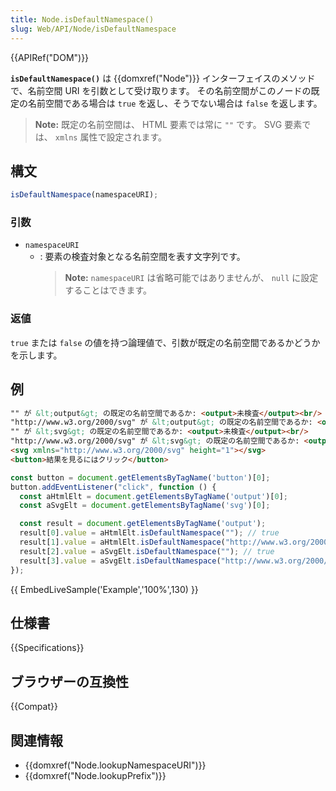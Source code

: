 ```yaml
---
title: Node.isDefaultNamespace()
slug: Web/API/Node/isDefaultNamespace
---
```

{{APIRef("DOM")}}

**`isDefaultNamespace()`** は {{domxref("Node")}} インターフェイスのメソッドで、名前空間 URI を引数として受け取ります。
その名前空間がこのノードの既定の名前空間である場合は `true` を返し、そうでない場合は `false` を返します。

> **Note:** 既定の名前空間は、 HTML 要素では常に `""` です。 SVG 要素では、 `xmlns` 属性で設定されます。

## 構文

```js
isDefaultNamespace(namespaceURI);
```

### 引数

- `namespaceURI`
  - : 要素の検査対象となる名前空間を表す文字列です。
    > **Note:** `namespaceURI` は省略可能ではありませんが、 `null` に設定することはできます。

### 返値

`true` または `false` の値を持つ論理値で、引数が既定の名前空間であるかどうかを示します。

## 例

```html
"" が &lt;output&gt; の既定の名前空間であるか: <output>未検査</output><br/>
"http://www.w3.org/2000/svg" が &lt;output&gt; の既定の名前空間であるか: <output>未検査</output><br/>
"" が &lt;svg&gt; の既定の名前空間であるか: <output>未検査</output><br/>
"http://www.w3.org/2000/svg" が &lt;svg&gt; の既定の名前空間であるか: <output>未検査</output><br/>
<svg xmlns="http://www.w3.org/2000/svg" height="1"></svg>
<button>結果を見るにはクリック</button>
```

```js
const button = document.getElementsByTagName('button')[0];
button.addEventListener("click", function () {
  const aHtmlElt = document.getElementsByTagName('output')[0];
  const aSvgElt = document.getElementsByTagName('svg')[0];

  const result = document.getElementsByTagName('output');
  result[0].value = aHtmlElt.isDefaultNamespace(""); // true
  result[1].value = aHtmlElt.isDefaultNamespace("http://www.w3.org/2000/svg"); // false
  result[2].value = aSvgElt.isDefaultNamespace(""); // true
  result[3].value = aSvgElt.isDefaultNamespace("http://www.w3.org/2000/svg"); // false
});
```

{{ EmbedLiveSample('Example','100%',130) }}

## 仕様書

{{Specifications}}

## ブラウザーの互換性

{{Compat}}

## 関連情報

- {{domxref("Node.lookupNamespaceURI")}}
- {{domxref("Node.lookupPrefix")}}
